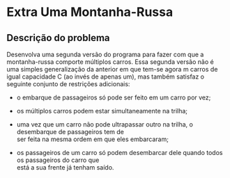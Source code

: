 # Extra Uma Montanha-Russa

## Descrição do problema

Desenvolva uma segunda versão do programa para fazer com que a montanha-russa comporte múltiplos carros. Essa segunda versão não é uma simples generalização da anterior em que tem-se agora  m carros de igual capacidade C \(ao invés de apenas um\), mas também satisfaz o seguinte conjunto de restrições adicionais:

* o embarque de passageiros só pode ser feito em um carro por vez;
* os múltiplos carros podem estar simultaneamente na trilha;

* uma vez que um carro não pode ultrapassar outro na trilha, o desembarque de passageiros tem de  
   ser feita na mesma ordem em que eles embarcaram;

* os passageiros de um carro só podem desembarcar dele quando todos os passageiros do carro que  
   está a sua frente já tenham saído.



